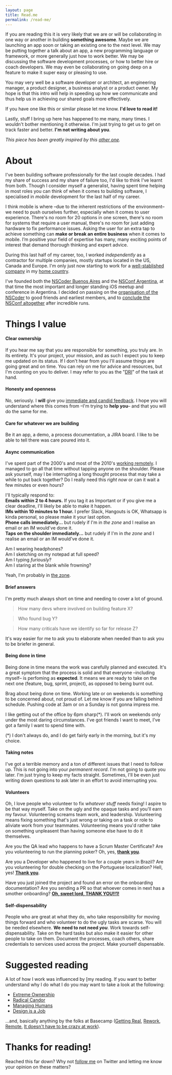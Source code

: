 ```yaml
---
layout: page
title: Read.me
permalink: /read-me/
---
```


If you are reading this it is very likely that we are or will be collaborating in one way or another in building **something awesome**. Maybe we are launching an app soon or taking an existing one to the next level. We may be putting together a talk about an app, a new programming language or framework, or more generally just how to work better. We may be discussing the software development processes, or how to better hire or coach developers. We may even be collaborating on going deep on a feature to make it super easy or pleasing to use.

You may very well be a software developer or architect, an engineering manager, a product designer, a business analyst or a product owner. My hope is that this intro will help in speeding up how we communicate and thus help us in achieving our shared goals more effectively.

If you have one like this or similar please let me know. **I'd love to read it!**

Lastly, stuff I bring up here has happened to me many, many times. I wouldn't bother mentioning it otherwise. I'm just trying to get us to get on track faster and better. **I'm not writing about you**.

_This piece has been greatly inspired by this [other one](https://randsinrepose.com/archives/how-to-rands/)._

# About

I've been building software professionally for the last couple decades. I had my share of success and my share of failure too, I'd like to think I've learnt from both. Though I consider myself a generalist, having spent time helping in most roles you can think of when it comes to building software, I specialised in _mobile_ development for the last half of my career.

I think mobile is where –due to the inherent restrictions of the environment– we need to push ourselves further, especially when it comes to user experience. There's no room for 20 options in one screen, there's no room for systems that require a user manual, there's no room for just adding hardware to fix performance issues. Asking the user for an extra tap to achieve something can **make or break an entire business** when it comes to mobile. I’m positive your field of expertise has many, many exciting points of interest that demand thorough thinking and expert advice.

During this last half of my career, too, I worked _independently_ as a contractor for multiple companies, mostly startups located in the US, Canada and Europe. I'm only just now starting to work for a [well-stablished company](https://www.globant.com/) in my [home country](https://en.wikipedia.org/wiki/Argentina).

I've founded both the [NSCoder Buenos Aires](https://nscoderba.tumblr.com) and the [NSConf Argentina](http://nsconfarg.com), at that time the most important and longer standing iOS meetup and conference in Argentina. I decided on passing on the [organisation of the NSCoder](https://mariano.zerously.com/post/66670579060/hosting-an-nscoder) to good friends and earliest members, and to [conclude the NSConf altogether](http://zerously.com/2019/10/13/nsconf-arg-end.html) after incredible runs.

# Things I value

#### Clear ownership

If you hear me say that you are responsible for something, you truly are. In its entirety. It's your project, your mission, and as such I expect you to keep me updated on its status. If I don't hear from you I'll assume things are going great and on time. You can rely on me for advice and resources, but I'm counting on you to deliver. I may refer to you as the "[DRI](https://www.forbes.com/sites/quora/2012/10/02/how-well-does-apples-directly-responsible-individual-dri-model-work-in-practice/#c858327194c4)" of the task at hand.

#### Honesty and openness

No, seriously. I **will** give you [immediate and candid feedback](https://www.youtube.com/watch?v=f-Tcr0T9Tyw). I hope you will understand where this comes from –I'm trying to **help you**– and that you will do the same for me.

#### Care for whatever we are building

Be it an app, a demo, a process documentation, a JIRA board. I like to be able to tell there was care poured into it.

#### Async communication

I've spent part of the 2000's and most of the 2010's [working remotely](http://zerously.com/2016/07/28/back-to-the-office.html). I managed to go all that time without tapping anyone on the shoulder. Please ask yourself, may I be interrupting a long thought process that may take a while to put back together? Do I really need this _right now_ or can it wait a few minutes or even hours?

I'll typically respond to:  
**Emails within 2 to 4 hours.** If you tag it as Important or if you give me a clear deadline, I'll likely be able to make it happen.  
**IMs within 10 minutes to 1 hour.** I prefer Slack, Hangouts is OK, Whatsapp is kinda personal, so please make it your last option.  
**Phone calls immediately...** but rudely if I'm in _the zone_ and I realise an email or an IM would've done it.  
**Taps on the shoulder immediately...** but rudely if I'm in _the zone_ and I realise an email or an IM would've done it.

Am I wearing headphones?  
Am I sketching on my notepad at full speed?  
Am I typing _furiously_?  
Am I staring at the blank while frowning?

Yeah, I'm probably in [the zone](https://randsinrepose.com/archives/a-nerd-in-a-cave/).

#### Brief answers

I'm pretty much always short on time and needing to cover a lot of ground.  

> How many devs where involved on building feature X?  

> Who found bug Y?  

> How many criticals have we identify so far for release Z?  

It's way easier for me to ask you to elaborate when needed than to ask you to be briefer in general.

#### Being done in time

Being done in time means the work was carefully planned and executed. It's a great symptom that the process is solid and that everyone –including myself– is perfoming as **expected**. It means we are ready to take on the next one (feature, bug, sprint, project), as opposed to being burnt out.

Brag about being done on time. Working late or on weekends is something to be concerned about, not proud of. Let me know if you are falling behind schedule. Pushing code at 3am or on a Sunday is not gonna impress me.

I like getting out of the office by 6pm sharp(\*). I'll work on weekends only under the most daring circumstances. I've got friends I want to meet, I've got a family I want to spend time with.

(\*) I don't always do, and I do get fairly early in the morning, but it's my choice.

#### Taking notes

I've got a terrible memory and a ton of different issues that I need to follow up. This is not going into your _permanent record_. I'm not going to quote you later. I'm just trying to keep my facts straight. Sometimes, I'll be even just writing down questions to ask later in an effort to avoid interrupting you.

#### Volunteers

Oh, I love people who volunteer to fix _whatever stuff_ needs fixing! I aspire to be that way myself. Take on the ugly and the opaque tasks and you'll earn my favour. Volunteering screams team work, and leadership. Volunteering means fixing something that's just wrong or taking on a task or role to aliviate work from your teammates. Volunteering means you'd rather take on something unpleasent than having someone else have to do it themselves.

Are you the QA lead who happens to have a Scrum Master Certificate? Are you volunteering to run the planning poker? Oh, yes, [**thank you**](http://zerously.com/images/low-satisfaction.gif).

Are you a Developer who happened to live for a couple years in Brazil? Are you volunteering for double checking on the Portuguese localization? Hell, yes! [**Thank you**](http://zerously.com/images/mid-satisfaction.gif).

Have you just joined the project and found an error on the onboarding documentation? Are you sending a PR so that whoever comes in next has a smother onboarding? [**Oh, sweet lord, THANK YOU!!1!**](http://zerously.com/images/high-satisfaction.gif)

#### Self-dispensability

People who are great at what they do, who take responsibility for moving things forward and who volunteer to do the ugly tasks are scarse. You will be needed elsewhere. **We need to not need _you_**. Work towards self-dispensability. Take on the hard tasks but also make it easier for other people to take on them. Document the processes, coach others, share credentials to services used across the project. Make yourself dispensable.

# Suggested reading

A lot of how I work was influenced by [my reading. If you want to better understand why I do what I do you may want to take a look at the following:
- [Extreme Ownership](https://www.amazon.com/gp/product/B0739PYQSS/)
- [Radical Candor](https://www.amazon.com/gp/product/B01LW1LESC/)
- [Managing Humans](https://www.amazon.com/gp/product/B01J53IE1O/)
- [Design is a Job](https://www.amazon.com/Design-Job-Mike-Monteiro/dp/1937557049)

...and, basically anything by the folks at Basecamp ([Getting Real](https://www.amazon.com/Getting-Real-Smarter-Successful-Application/dp/0578012812/), [Rework](https://www.amazon.com/Rework-Jason-Fried-ebook/dp/B002MUAJ2A/), [Remote](https://www.amazon.com/Remote-Office-Required-Jason-Fried-ebook/dp/B00C0ALZ0W/), [It doesn't have to be crazy at work](https://www.amazon.com/gp/product/B079WV79TK/)).

# Thanks for reading!

Reached this far down? Why not [follow me](https://twitter.com/marianoabdala) on Twitter and letting me know your opinion on these matters?